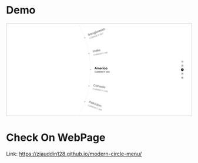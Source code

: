 # Demo

<img src="menu.png" width="600px" style="border: 1px solid #ccc">

# Check On WebPage

Link: https://ziauddin128.github.io/modern-circle-menu/

